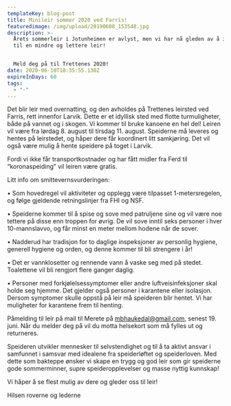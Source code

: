 ```yaml
---
templateKey: blog-post
title: Minileir sommer 2020 ved Farris!
featuredimage: /img/upload/20190608_153548.jpg
description: >-
  Årets sommerleir i Jotunheimen er avlyst, men vi har nå gleden av å invitere
  til en mindre og lettere leir!


  Meld deg på til Trettenes 2020!
date: 2020-06-10T18:35:55.130Z
expireInDays: 60
tags:
  - "-"
---
```

Det blir leir med overnatting, og den avholdes på Trettenes leirsted ved Farris, rett innenfor Larvik. Dette er et idyllisk sted med flotte turmuligheter, både på vannet og i skogen. Vi kommer til bruke kanoene en hel del! Leiren vil være fra lørdag 8. august til tirsdag 11. august. Speiderne må leveres og hentes på leirstedet, og håper dere får koordinert litt samkjøring. Det vil også være mulig å hente speidere på toget i Larvik.

Fordi vi ikke får transportkostnader og har fått midler fra Ferd til “koronaspeiding” vil leiren være gratis.

Litt info om smittevernsvurderingen: 

•	Som hovedregel vil aktiviteter og opplegg være tilpasset 1-metersregelen, og følge gjeldende retningslinjer fra FHI og NSF. 

•	Speiderne kommer til å spise og sove med patruljene sine og vil være noe tettere på disse enn troppen for øvrig. De vil sove inntil seks personer i hver 10-mannslavvo, og får minst en meter mellom hodene når de sover. 

•	Nadderud har tradisjon for to daglige inspeksjoner av personlig hygiene, generell hygiene og orden, og denne kommer til bli strengere i år! 

•	Det er vannklosetter og rennende vann å vaske seg med på stedet. Toalettene vil bli rengjort flere ganger daglig.

•	Personer med forkjølelsessymptomer eller andre luftveisinfeksjoner skal holde seg hjemme. Det gjelder også personer i karantene eller isolasjon. Dersom symptomer skulle oppstå på leir må speideren blir hentet. Vi har muligheter for karantene frem til henting.

Påmelding til leir på mail til Merete på mbhaukedal@gmail.com, senest 19. juni. Når du melder deg på vil du motta helsekort som må fylles ut og returneres.

Speideren utvikler mennesker til selvstendighet og til å ta aktivt ansvar i samfunnet i samsvar med idealene fra speiderløftet og speiderloven. Med dette som bakteppe ønsker vi skape en trygg og god leir som gir speiderne gode sommerminner, supre speideropplevelser og masse nyttig kunnskap!

Vi håper å se flest mulig av dere og gleder oss til leir!

Hilsen roverne og lederne